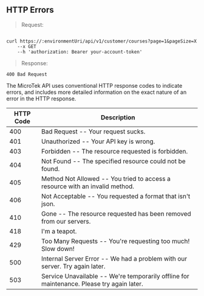 ## HTTP Errors

> Request:

```shell

curl https://:environmentUri/api/v1/customer/courses?page=1&pageSize=X
    --x GET
    --h 'authorization: Bearer your-account-token'
```

> Response:

```
400 Bad Request
```

The MicroTek API uses conventional HTTP response codes to indicate errors, and includes more detailed information on the exact nature of an error in the HTTP response.

HTTP Code | Description
--------- | -----------
400 | Bad Request -- Your request sucks.
401 | Unauthorized -- Your API key is wrong.
403 | Forbidden -- The resource requested is forbidden.
404 | Not Found -- The specified resource could not be found.
405 | Method Not Allowed -- You tried to access a resource with an invalid method.
406 | Not Acceptable -- You requested a format that isn't json.
410 | Gone -- The resource requested has been removed from our servers.
418 | I'm a teapot.
429 | Too Many Requests -- You're requesting too much! Slow down!
500 | Internal Server Error -- We had a problem with our server. Try again later.
503 | Service Unavailable -- We're temporarily offline for maintenance. Please try again later.